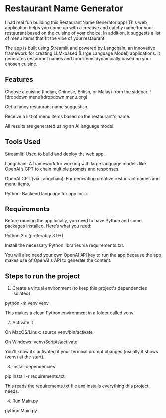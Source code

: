 # Restaurant Name Generator
I had real fun building this Restaurant Name Generator app! This web application helps you come up with a creative and catchy name for your restaurant based on the cuisine of your choice. In addition, it suggests a list of menu items that fit the vibe of your restaurant.

The app is built using Streamlit and powered by Langchain, an innovative framework for creating LLM-based (Large Language Model) applications. It generates restaurant names and food items dynamically based on your chosen cuisine.

## Features
Choose a cuisine (Indian, Chinese, British, or Malay) from the sidebar.
![dropdown menu](dropdown menu.png)

Get a fancy restaurant name suggestion.

Receive a list of menu items based on the restaurant's name.

All results are generated using an AI language model.

## Tools Used
Streamlit: Used to build and deploy the web app.

Langchain: A framework for working with large language models like OpenAI’s GPT to chain multiple prompts and responses.

OpenAI GPT (via Langchain): For generating creative restaurant names and menu items.

Python: Backend language for app logic.

## Requirements
Before running the app locally, you need to have Python and some packages installed. Here’s what you need:

Python 3.x (preferably 3.9+)

Install the necessary Python libraries via requirements.txt.

You will also need your own OpenAI API key to run the app because the app makes use of OpenAI's API to generate the content.

## Steps to run the project 
1. Create a virtual environment (to keep this project's dependencies isolated)

python -m venv venv

This makes a clean Python environment in a folder called venv.

2. Activate it

On MacOS/Linux: source venv/bin/activate

On Windows: venv\Scripts\activate

You'll know it’s activated if your terminal prompt changes (usually it shows (venv) at the start).

3. Install dependencies

pip install -r requirements.txt

This reads the requirements.txt file and installs everything this project needs.

4. Run Main.py

python Main.py


